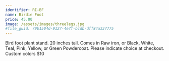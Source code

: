 ```yaml
---
identifier: RI-BF
name: Birdie Foot
price: 45.00
image: /assets/images/threelegs.jpg
#file_guid: 79b1504d-9127-4e7f-bcdb-dff84a337775
---
```

Bird foot plant stand. 20 inches tall. Comes in Raw iron, or Black, White, Teal, Pink, Yellow, or Green Powdercoat. Please indicate choice at checkout. Custom colors $10

